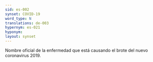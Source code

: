 ```yaml
---
sid: es-002
synset: COVID-19
word_type: N
translations: de-003
hypernym: es-021
hyponym: 
layout: synset
---
```

Nombre  oficial  de  la  enfermedad  que  está  causando  el  brote  del  nuevo coronavirus 2019.